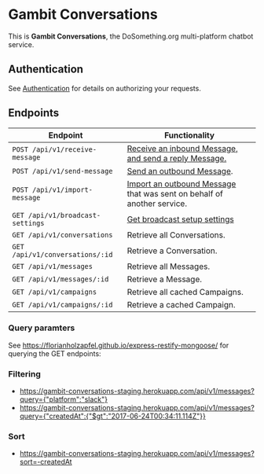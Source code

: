 # Gambit Conversations

This is __Gambit Conversations__, the DoSomething.org multi-platform chatbot service.

## Authentication
See [Authentication](authentication.md) for details on authorizing your requests.


## Endpoints

Endpoint | Functionality                                           
-------- | -------------
`POST /api/v1/receive-message` | [Receive an inbound Message, and send a reply Message.](endpoints/receive-message.md)
`POST /api/v1/send-message` | [Send an outbound Message](endpoints/send-message.md).
`POST /api/v1/import-message` | [Import an outbound Message](endpoints/import-message.md) that was sent on behalf of another service.
`GET /api/v1/broadcast-settings` | [Get broadcast setup settings](endpoints/broadcast-settings.md)
`GET /api/v1/conversations` | Retrieve all Conversations.
`GET /api/v1/conversations/:id` | Retrieve a Conversation.
`GET /api/v1/messages` | Retrieve all Messages.
`GET /api/v1/messages/:id` | Retrieve a Message.
`GET /api/v1/campaigns` | Retrieve all cached Campaigns.
`GET /api/v1/campaigns/:id` | Retrieve a cached Campaign.

### Query paramters

See https://florianholzapfel.github.io/express-restify-mongoose/ for querying the GET endpoints:

### Filtering
* https://gambit-conversations-staging.herokuapp.com/api/v1/messages?query={"platform":"slack"}
* https://gambit-conversations-staging.herokuapp.com/api/v1/messages?query={"createdAt":{"$gt":"2017-06-24T00:34:11.114Z"}}

### Sort
* https://gambit-conversations-staging.herokuapp.com/api/v1/messages?sort=-createdAt
